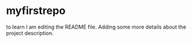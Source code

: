 # myfirstrepo
to learn
I am editing the README file. Adding some more details about the project description.

